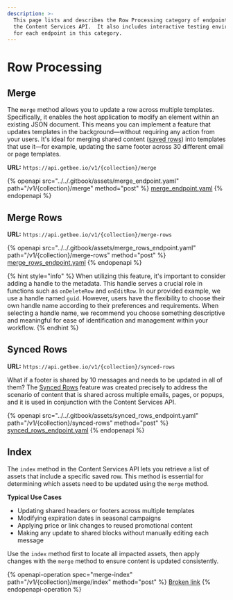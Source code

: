 ```yaml
---
description: >-
  This page lists and describes the Row Processing category of endpoints within
  the Content Services API.  It also includes interactive testing environments
  for each endpoint in this category.
---
```


# Row Processing

## Merge <a href="#merge" id="merge"></a>

The `merge` method allows you to update a row across multiple templates. Specifically, it enables the host application to modify an element within an existing JSON document. This means you can implement a feature that updates templates in the background—without requiring any action from your users. It's ideal for merging shared content ([saved rows](../../rows/reusable-content/create/save/)) into templates that use it—for example, updating the same footer across 30 different email or page templates.

**URL:** `https://api.getbee.io/v1/{collection}/merge`

{% openapi src="../../.gitbook/assets/merge_endpoint.yaml" path="/v1/{collection}/merge" method="post" %}
[merge_endpoint.yaml](../../.gitbook/assets/merge_endpoint.yaml)
{% endopenapi %}

## Merge Rows <a href="#merge" id="merge"></a>

**URL:** `https://api.getbee.io/v1/{collection}/merge-rows`

{% openapi src="../../.gitbook/assets/merge_rows_endpoint.yaml" path="/v1/{collection}/merge-rows" method="post" %}
[merge_rows_endpoint.yaml](../../.gitbook/assets/merge_rows_endpoint.yaml)
{% endopenapi %}



{% hint style="info" %}
When utilizing this feature, it's important to consider adding a handle to the metadata. This handle serves a crucial role in functions such as `onDeleteRow` and `onEditRow`. In our provided example, we use a handle named `guid`. However, users have the flexibility to choose their own handle name according to their preferences and requirements. When selecting a handle name, we recommend you choose something descriptive and meaningful for ease of identification and management within your workflow.
{% endhint %}

## Synced Rows <a href="#merge" id="merge"></a>

**URL:** `https://api.getbee.io/v1/{collection}/synced-rows`

What if a footer is shared by 10 messages and needs to be updated in all of them? The [Synced Rows](../../rows/reusable-content/sync/implement-synced-rows.md) feature was created precisely to address the scenario of content that is shared across multiple emails, pages, or popups, and it is used in conjunction with the Content Services API.

{% openapi src="../../.gitbook/assets/synced_rows_endpoint.yaml" path="/v1/{collection}/synced-rows" method="post" %}
[synced_rows_endpoint.yaml](../../.gitbook/assets/synced_rows_endpoint.yaml)
{% endopenapi %}

## Index <a href="#index" id="index"></a>

The `index` method in the Content Services API lets you retrieve a list of assets that include a specific saved row. This method is essential for determining which assets need to be updated using the `merge` method.

**Typical Use Cases**

* Updating shared headers or footers across multiple templates
* Modifying expiration dates in seasonal campaigns
* Applying price or link changes to reused promotional content
* Making any update to shared blocks without manually editing each message

Use the `index` method first to locate all impacted assets, then apply changes with the `merge` method to ensure content is updated consistently.

{% openapi-operation spec="merge-index" path="/v1/{collection}/merge/index" method="post" %}
[Broken link](broken-reference)
{% endopenapi-operation %}
